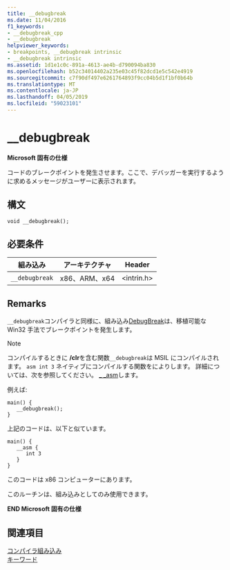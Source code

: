 ```yaml
---
title: __debugbreak
ms.date: 11/04/2016
f1_keywords:
- __debugbreak_cpp
- __debugbreak
helpviewer_keywords:
- breakpoints, __debugbreak intrinsic
- __debugbreak intrinsic
ms.assetid: 1d1e1c0c-891a-4613-ae4b-d790094ba830
ms.openlocfilehash: b52c34014402a235e03c45f82dcd1e5c542e4919
ms.sourcegitcommit: c7f90df497e6261764893f9cc04b5d1f1bf0b64b
ms.translationtype: MT
ms.contentlocale: ja-JP
ms.lasthandoff: 04/05/2019
ms.locfileid: "59023101"
---
```

# <a name="debugbreak"></a>__debugbreak

**Microsoft 固有の仕様**

コードのブレークポイントを発生させます。ここで、デバッガーを実行するように求めるメッセージがユーザーに表示されます。

## <a name="syntax"></a>構文

```
void __debugbreak();
```

## <a name="requirements"></a>必要条件

|組み込み|アーキテクチャ|Header|
|---------------|------------------|------------|
|`__debugbreak`|x86、ARM、x64|\<intrin.h>|

## <a name="remarks"></a>Remarks

`__debugbreak`コンパイラと同様に、組み込み[DebugBreak](https://msdn.microsoft.com/library/windows/desktop/ms679297.aspx)は、移植可能な Win32 手法でブレークポイントを発生します。

> [!NOTE]
>  コンパイルするときに **/clr**を含む関数`__debugbreak`は MSIL にコンパイルされます。 `asm int 3` ネイティブにコンパイルする関数をによりします。 詳細については、次を参照してください。 [_ _asm](../assembler/inline/asm.md)します。

例えば:

```
main() {
   __debugbreak();
}
```

上記のコードは、以下と似ています。

```
main() {
   __asm {
      int 3
   }
}
```

このコードは x86 コンピューターにあります。

このルーチンは、組み込みとしてのみ使用できます。

**END Microsoft 固有の仕様**

## <a name="see-also"></a>関連項目

[コンパイラ組み込み](../intrinsics/compiler-intrinsics.md)<br/>
[キーワード](../cpp/keywords-cpp.md)